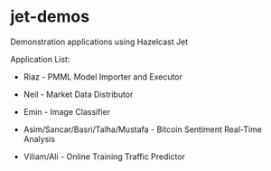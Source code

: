 # jet-demos
Demonstration applications using Hazelcast Jet

Application List:

* Riaz - PMML Model Importer and Executor

* Neil - Market Data Distributor

* Emin - Image Classifier

* Asim/Sancar/Basri/Talha/Mustafa -  Bitcoin Sentiment Real-Time Analysis

* Viliam/Ali - Online Training Traffic Predictor


